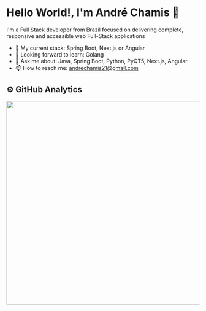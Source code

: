 # Hello World!, I'm André Chamis 👋

I'm a Full Stack developer from Brazil focused on delivering complete, responsive and accessible web Full-Stack applications

- 🌱 My current stack: Spring Boot, Next.js or Angular
- 🔭 Looking forward to learn: Golang
- 💬 Ask me about: Java, Spring Boot, Python, PyQT5, Next.js, Angular
- 📫 How to reach me: andrechamis21@gmail.com

## ⚙️ GitHub Analytics
<div align="center" dir="auto">
  <a href="https://github.com/anuraghazra/convoychat" target="blank">
    <img width="530em" align="center" src="https://github-readme-stats.vercel.app/api/top-langs/?username=afchamis21&layout=compact&theme=onedark&card_width=445px&&size_weight=0.5&count_weight=0.5" style="max-width: 100%;">
  </a>
</div>

